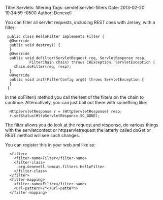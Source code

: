Title: Servlets: filtering
Tags: servlet|servlet-filters
Date: 2013-02-20 19:24:59 -0500 
Author: Denevell

You can filter all servlet requests, including REST ones with Jersey, with a filter:

     public class HelloFilter implements Filter {
      @Override
      public void destroy() {
      }
      @Override
      public void doFilter(ServletRequest req, ServletResponse resp, 
               FilterChain chain) throws IOException, ServletException {
        chain.doFilter(req, resp);
      }
      @Override
      public void init(FilterConfig arg0) throws ServletException {
      }
     }

In the doFilter() method you call the rest of the filters on the chain to continue. Alternatively, you can just bail out there with something like:

      HttpServletResponse r = (HttpServletResponse) resp;
      r.setStatus(HttpServletResponse.SC_GONE);

The filter allows you do look at the request and response, do various things with the servletcontext or httpservletrequest the latterly called doGet or REST method will see such changes.

You can register this in your web.xml like so:

      <filter>
        <filter-name>Filter</filter-name>
        <filter-class>
          org.denevell.tomcat.filters.HelloFilter
        </filter-class>
      </filter>
      <filter-mapping>
        <filter-name>Filter</filter-name>
        <url-pattern>/*</url-pattern>
      </filter-mapping>
